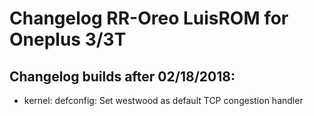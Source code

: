 <h1>Changelog RR-Oreo LuisROM for Oneplus 3/3T</h1>
<p></p>
<h2>Changelog builds after 02/18/2018:</h2>
<ul>
  <li>kernel: defconfig: Set westwood as default TCP congestion handler</li>
</ul>
